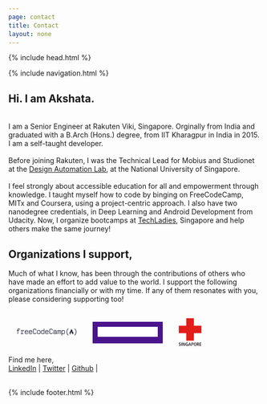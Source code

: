 ```yaml
---
page: contact
title: Contact
layout: none
---
```


{% include head.html %}

<body>
  {% include navigation.html %}

  <main>
    <h2>Hi. I am Akshata.</h2>
    <br/>
    I am a Senior Engineer at Rakuten Viki, Singapore. Orginally from India and graduated with a B.Arch (Hons.) degree, from IIT Kharagpur in India in 2015. I am a self-taught developer.
    <br /><br />
    Before joining Rakuten, I was the Technical Lead for Mobius and Studionet at the <a href='http://design-automation.net/' target='_blank'>Design Automation Lab</a>, at the National University of Singapore.
    <br /><br />
    I feel strongly about accessible education for all and empowerment through knowledge. I taught myself how to code by binging on FreeCodeCamp, MITx and Coursera, using a project-centric approach. I also have two nanodegree credentials, in Deep Learning and Android Development from Udacity. Now, I organize bootcamps at <a href='http://www.techladies.co/bootcamp-7' target='_blank'>TechLadies</a>, Singapore and help others make the same journey!
    <!-- volunteer -->
    <section>
      <h1>Organizations I support,</h1>
      <p>Much of what I know, has been through the contributions of others who have made an effort to add value to the world. I support the following organizations financially or with my time. If any of them resonates with you, please considering supporting too!</p>
      <div style='display: flex; flex-direction: row; align-items: center; flex-wrap: wrap;'>
        <a href='https://freecodecamp.com' rel='nofollow' target='_blank' style="margin: 16px">
          <img width='120px' src='/assets/support/fcc_secondary_large.png' alt='FreeCodeCamp' />
        </a>
        <a href='https://techladies.co' rel='nofollow' target='_blank' style="margin: 16px; background-color: #4a148c; padding: 10px;">
          <img width='120px' src='/assets/support/techladies.png'  />
        </a>
        <br />
        <a href='https://www.redcross.sg/' rel='nofollow' target='_blank' style="margin: 16px">
          <img width='45px' src='/assets/support/singaporedcross.png'  />
        </a>
      </div>
    </section>
    Find me here,
    <br />
    <a href="https://www.linkedin.com/in/iamaatoh/" target='_blank'>LinkedIn</a> |
    <a href="https://twitter.com/iamaatoh" target='_blank'>Twitter</a> |
    <a href="http://github.com/akshatamohanty" target='_blank'>Github</a> |
    <br />
    <br />
  </main>

  {% include footer.html %}
<body>




